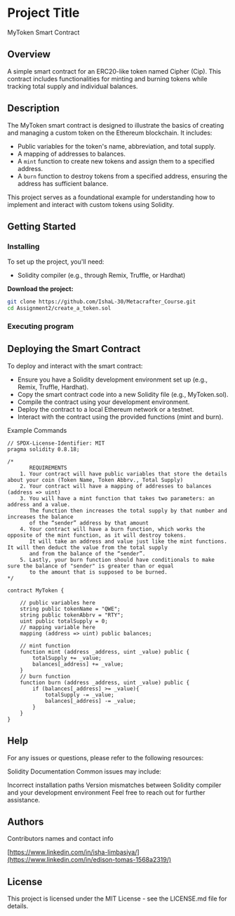 # Project Title

MyToken Smart Contract

## Overview

A simple smart contract for an ERC20-like token named Cipher (Cip). This contract includes functionalities for minting and burning tokens while tracking total supply and individual balances.

## Description

The MyToken smart contract is designed to illustrate the basics of creating and managing a custom token on the Ethereum blockchain. It includes:
- Public variables for the token's name, abbreviation, and total supply.
- A mapping of addresses to balances.
- A `mint` function to create new tokens and assign them to a specified address.
- A `burn` function to destroy tokens from a specified address, ensuring the address has sufficient balance.

This project serves as a foundational example for understanding how to implement and interact with custom tokens using Solidity.

## Getting Started

### Installing

To set up the project, you'll need:
- Solidity compiler (e.g., through Remix, Truffle, or Hardhat)

**Download the project:**
```bash
git clone https://github.com/IshaL-30/Metacrafter_Course.git
cd Assignment2/create_a_token.sol
```

### Executing program

## Deploying the Smart Contract

To deploy and interact with the smart contract:

- Ensure you have a Solidity development environment set up (e.g., Remix, Truffle, Hardhat).
- Copy the smart contract code into a new Solidity file (e.g., MyToken.sol).
- Compile the contract using your development environment.
- Deploy the contract to a local Ethereum network or a testnet.
- Interact with the contract using the provided functions (mint and burn).

Example Commands
```
// SPDX-License-Identifier: MIT
pragma solidity 0.8.18;

/*
       REQUIREMENTS
    1. Your contract will have public variables that store the details about your coin (Token Name, Token Abbrv., Total Supply)
    2. Your contract will have a mapping of addresses to balances (address => uint)
    3. You will have a mint function that takes two parameters: an address and a value. 
       The function then increases the total supply by that number and increases the balance 
       of the “sender” address by that amount
    4. Your contract will have a burn function, which works the opposite of the mint function, as it will destroy tokens. 
       It will take an address and value just like the mint functions. It will then deduct the value from the total supply 
       and from the balance of the “sender”.
    5. Lastly, your burn function should have conditionals to make sure the balance of "sender" is greater than or equal 
       to the amount that is supposed to be burned.
*/

contract MyToken {

    // public variables here
    string public tokenName = "QWE";
    string public tokenAbbrv = "RTY";
    uint public totalSupply = 0;
    // mapping variable here
    mapping (address => uint) public balances;

    // mint function
    function mint (address _address, uint _value) public {
        totalSupply += _value;
        balances[_address] += _value;
    }
    // burn function
    function burn (address _address, uint _value) public {
        if (balances[_address] >= _value){
            totalSupply -= _value;
            balances[_address] -= _value;
        }
    }
}
```

## Help

For any issues or questions, please refer to the following resources:

Solidity Documentation
Common issues may include:

Incorrect installation paths
Version mismatches between Solidity compiler and your development environment
Feel free to reach out for further assistance.

## Authors

Contributors names and contact info

[https://www.linkedin.com/in/isha-limbasiya/](https://www.linkedin.com/in/edison-tomas-1568a2319/)


## License

This project is licensed under the MIT License - see the LICENSE.md file for details.
